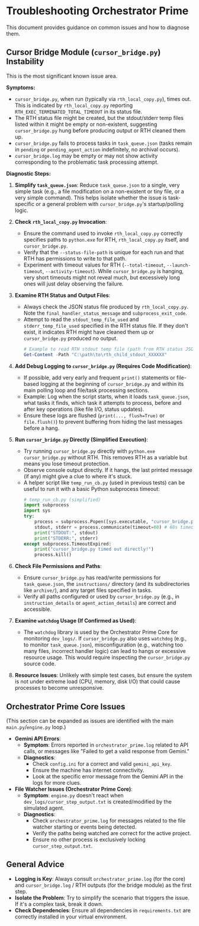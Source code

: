 # Troubleshooting Orchestrator Prime

This document provides guidance on common issues and how to diagnose them.

## Cursor Bridge Module (`cursor_bridge.py`) Instability

This is the most significant known issue area.

**Symptoms:**
-   `cursor_bridge.py`, when run (typically via `rth_local_copy.py`), times out. This is indicated by `rth_local_copy.py` reporting `RTH_EXEC_TERMINATED_TOTAL_TIMEOUT` in its status file.
-   The RTH status file might be created, but the stdout/stderr temp files listed within it might be empty or non-existent, suggesting `cursor_bridge.py` hung before producing output or RTH cleaned them up.
-   `cursor_bridge.py` fails to process tasks in `task_queue.json` (tasks remain in `pending` or `pending_agent_action` indefinitely, no archival occurs).
-   `cursor_bridge.log` may be empty or may not show activity corresponding to the problematic task processing attempt.

**Diagnostic Steps:**

1.  **Simplify `task_queue.json`**: Reduce `task_queue.json` to a single, very simple task (e.g., a file modification on a non-existent or tiny file, or a very simple command). This helps isolate whether the issue is task-specific or a general problem with `cursor_bridge.py`'s startup/polling logic.

2.  **Check `rth_local_copy.py` Invocation**:
    -   Ensure the command used to invoke `rth_local_copy.py` correctly specifies paths to `python.exe` for RTH, `rth_local_copy.py` itself, and `cursor_bridge.py`.
    -   Verify that the `--status-file-path` is unique for each run and that RTH has permissions to write to that path.
    -   Experiment with timeout values for RTH (`--total-timeout`, `--launch-timeout`, `--activity-timeout`). While `cursor_bridge.py` is hanging, very short timeouts might not reveal much, but excessively long ones will just delay observing the failure.

3.  **Examine RTH Status and Output Files**:
    -   Always check the JSON status file produced by `rth_local_copy.py`. Note the `final_handler_status_message` and `subprocess_exit_code`.
    -   Attempt to read the `stdout_temp_file_used` and `stderr_temp_file_used` specified in the RTH status file. If they don't exist, it indicates RTH might have cleaned them up or `cursor_bridge.py` produced no output.
        ```powershell
        # Example to read RTH stdout temp file (path from RTH status JSON)
        Get-Content -Path "C:\path\to\rth_child_stdout_XXXXXX"
        ```

4.  **Add Debug Logging to `cursor_bridge.py` (Requires Code Modification)**:
    -   If possible, add very early and frequent `print()` statements or file-based logging at the beginning of `cursor_bridge.py` and within its main polling loop and file/task processing sections.
    -   Example: Log when the script starts, when it loads `task_queue.json`, what tasks it finds, which task it attempts to process, before and after key operations (like file I/O, status updates).
    -   Ensure these logs are flushed (`print(..., flush=True)` or `file.flush()`) to prevent buffering from hiding the last messages before a hang.

5.  **Run `cursor_bridge.py` Directly (Simplified Execution)**:
    -   Try running `cursor_bridge.py` directly with `python.exe cursor_bridge.py` without RTH. This removes RTH as a variable but means you lose timeout protection.
    -   Observe console output directly. If it hangs, the last printed message (if any) might give a clue to where it's stuck.
    -   A helper script like `temp_run_cb.py` (used in previous tests) can be useful to run it with a basic Python subprocess timeout:
        ```python
        # temp_run_cb.py (simplified)
        import subprocess
        import sys
        try:
            process = subprocess.Popen([sys.executable, "cursor_bridge.py"], stdout=subprocess.PIPE, stderr=subprocess.PIPE, text=True, encoding='utf-8')
            stdout, stderr = process.communicate(timeout=60) # 60s timeout
            print("STDOUT:", stdout)
            print("STDERR:", stderr)
        except subprocess.TimeoutExpired:
            print("cursor_bridge.py timed out directly!")
            process.kill()
        ```

6.  **Check File Permissions and Paths**:
    -   Ensure `cursor_bridge.py` has read/write permissions for `task_queue.json`, the `instructions/` directory (and its subdirectories like `archive/`), and any target files specified in tasks.
    -   Verify all paths configured or used by `cursor_bridge.py` (e.g., in `instruction_details` or `agent_action_details`) are correct and accessible.

7.  **Examine `watchdog` Usage (If Confirmed as Used)**:
    -   The `watchdog` library is used by the Orchestrator Prime Core for monitoring `dev_logs/`. If `cursor_bridge.py` also uses `watchdog` (e.g., to monitor `task_queue.json`), misconfiguration (e.g., watching too many files, incorrect handler logic) can lead to hangs or excessive resource usage. This would require inspecting the `cursor_bridge.py` source code.

8.  **Resource Issues**: Unlikely with simple test cases, but ensure the system is not under extreme load (CPU, memory, disk I/O) that could cause processes to become unresponsive.

## Orchestrator Prime Core Issues

(This section can be expanded as issues are identified with the main `main.py`/`engine.py` loop.)

-   **Gemini API Errors**:
    -   **Symptom**: Errors reported in `orchestrator_prime.log` related to API calls, or messages like "Failed to get a valid response from Gemini."
    -   **Diagnostics**:
        -   Check `config.ini` for a correct and valid `gemini_api_key`.
        -   Ensure the machine has internet connectivity.
        -   Look at the specific error message from the Gemini API in the logs for more clues.
-   **File Watcher Issues (Orchestrator Prime Core)**:
    -   **Symptom**: `engine.py` doesn't react when `dev_logs/cursor_step_output.txt` is created/modified by the simulated agent.
    -   **Diagnostics**:
        -   Check `orchestrator_prime.log` for messages related to the file watcher starting or events being detected.
        -   Verify the paths being watched are correct for the active project.
        -   Ensure no other process is exclusively locking `cursor_step_output.txt`.

## General Advice
-   **Logging is Key**: Always consult `orchestrator_prime.log` (for the core) and `cursor_bridge.log` / RTH outputs (for the bridge module) as the first step.
-   **Isolate the Problem**: Try to simplify the scenario that triggers the issue. If it's a complex task, break it down.
-   **Check Dependencies**: Ensure all dependencies in `requirements.txt` are correctly installed in your virtual environment. 